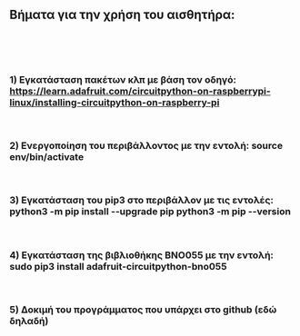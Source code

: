<H2>Βήματα για την χρήση του αισθητήρα:</H2>

<br><br><br>
<H3>
1) Εγκατάσταση πακέτων κλπ με βάση τον οδηγό:
<a href="https://learn.adafruit.com/circuitpython-on-raspberrypi-linux/installing-circuitpython-on-raspberry-pi">
https://learn.adafruit.com/circuitpython-on-raspberrypi-linux/installing-circuitpython-on-raspberry-pi</a>

<br><br>
2) Ενεργοποίηση του περιβάλλοντος με την εντολή:
<b>
source env/bin/activate
</b>

<br><br>
3) Εγκατάσταση του pip3 στο περιβάλλον με τις εντολές:
<b>
python3 -m pip install --upgrade pip
python3 -m pip --version
</b>

<br><br>
4) Εγκατάσταση της βιβλιοθήκης BNO055 με την εντολή:
<b>
sudo pip3 install adafruit-circuitpython-bno055
</b>

<br><br>
5) Δοκιμή του προγράμματος που υπάρχει στο github (εδώ δηλαδή)
</H3>
